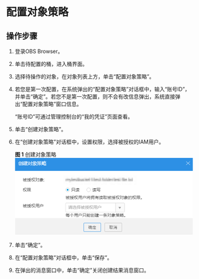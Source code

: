 # 配置对象策略<a name="obs_03_0063"></a>

## 操作步骤<a name="section1297516519112"></a>

1.  登录OBS Browser。
2.  单击待配置的桶，进入桶界面。
3.  选择待操作的对象，在对象列表上方，单击“配置对象策略”。
4.  若您是第一次配置，在系统弹出的“配置对象策略”对话框中，输入“账号ID”，并单击“确定”。若您不是第一次配置，则不会有改信息弹出，系统直接弹出“配置对象策略”窗口信息。

    “账号ID”可通过管理控制台的“我的凭证”页面查看。

5.  单击“创建对象策略”。
6.  在“创建对象策略”对话框中，设置权限，选择被授权的IAM用户。

    **图 1**  创建对象策略<a name="fig820883771120"></a>  
    ![](figures/创建对象策略.png "创建对象策略")

7.  单击“确定”。
8.  在“配置对象策略”对话框中，单击“保存”。
9.  在弹出的消息窗口中，单击“确定”关闭创建结果消息窗口。

